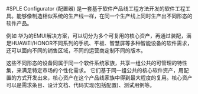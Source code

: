 #SPLE Configurator (配置器) 是一套基于软件产品线工程方法开发的软件工程工具。能够像制造相似系统的生产线一样，在同一个生产线上同时生产出不同形态的软件产品。

例如 华为的EMUI解决方案，可以切分为多个可复用的核心资产，再通过装配，满足HUAWEI/HONOR不同系列的手机、平板、智慧屏等多种智能设备的软件需求，还可以面向不同的销售区域，不同的运营商定制不同的版本。

这些不同形态的设备同属于同一个软件系统家族，共享一组公共的可管理的特性集，来满足特定市场的个性化需求。 它们基于同一组公共的核心软件资产，用配置的方式开发出来，核心资产在这个产品线家族中得到最大程度的复用。核心资产可以是需求条目、设计文档、代码实现(包括配置)、测试用例等。
